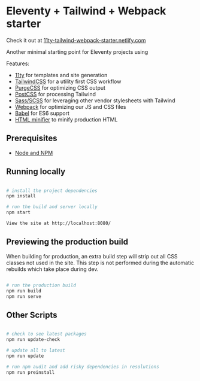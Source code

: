 # Eleventy + Tailwind + Webpack starter

Check it out at [11ty-tailwind-webpack-starter.netlify.com](https://11ty-tailwind-webpack-starter.netlify.com/)

Another minimal starting point for Eleventy projects using

Features:

- [11ty](https://www.11ty.io/) for templates and site generation
- [TailwindCSS](https://tailwindcss.com/) for a utility first CSS workflow
- [PurgeCSS](https://purgecss.com/) for optimizing CSS output
- [PostCSS](https://postcss.org/) for processing Tailwind
- [Sass/SCSS](https://github.com/sass/node-sass) for leveraging other vendor stylesheets with Tailwind
- [Webpack](https://webpack.js.org/) for optimizing our JS and CSS files
- [Babel](https://babeljs.io/) for ES6 support
- [HTML minifier](https://www.npmjs.com/package/html-minifier) to minify production HTML

## Prerequisites

- [Node and NPM](https://nodejs.org/)

## Running locally

```bash

# install the project dependencies
npm install

# run the build and server locally
npm start

View the site at http://localhost:8080/
```

## Previewing the production build

When building for production, an extra build step will strip out all CSS classes not used in the site. This step is not performed during the automatic rebuilds which take place during dev.

```bash

# run the production build
npm run build
npm run serve
```

## Other Scripts
```bash

# check to see latest packages
npm run update-check

# update all to latest
npm run update

# run npm audit and add risky dependencies in resolutions
npm run preinstall
```
